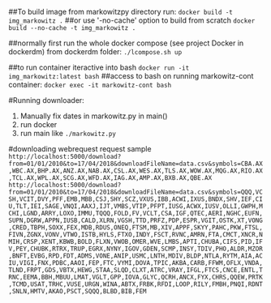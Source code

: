 ##To build image from markowitzpy directory run:
`docker build -t img_markowitz .`
##or use '-no-cache' option to build from scratch
`docker build --no-cache -t img_markowitz .`

##normally first run the whole docker compose (see project Docker in dockerdm)
from dockerdm folder: `./lcompose.sh up`

##to run container iteractive into bash
`docker run -it img_markowitz:latest bash`
##access to bash on running markowitz-cont container:
`docker exec -it markowitz-cont bash`

#Running downloader:
1. Manually fix dates in markowitz.py in main()
2. run docker
3. run main like `./markowitz.py`

#downloading webrequest request sample
`http://localhost:5000/download?from=01/01/2010&to=17/04/2018&downloadFileName=data.csv&symbols=CBA.AX,WBC.AX,BHP.AX,ANZ.AX,NAB.AX,CSL.AX,WES.AX,TLS.AX,WOW.AX,MQG.AX,RIO.AX,TCL.AX,WPL.AX,SCG.AX,WFD.AX,IAG.AX,AMP.AX,BXB.AX,QBE.AX`
`http://localhost:5000/download?from=01/01/2010&to=17/04/2018&downloadFileName=data.csv&symbols=QQQ,VCSH,VCIT,DVY,PFF,EMB,MBB,CSJ,SHY,SCZ,VXUS,IBB,ACWI,IXUS,BNDX,SHV,IEF,CIU,TLT,IEI,SAGE,VNQI,AAXJ,IJT,VMBS,VTIP,PFPT,IUSG,ACWX,IUSV,OLLI,GWPH,MCHI,LGND,ARRY,LOXO,IMMU,TQQQ,FOLD,FV,VCLT,CSA,IGF,QTEC,AERI,NGHC,EUFN,SUPN,DGRW,APPN,IUSB,CALD,XLRN,VGSH,TTD,PRFZ,PDP,ESPR,VGIT,OSTK,XT,VONG,CRED,TBPH,SOXX,FEX,MDB,RDUS,ONEQ,FTSM,MB,XIV,APPF,SKYY,PAHC,PKW,FTSL,FIVN,ZGNX,VONV,VTWO,ISTB,HYLS,FTXO,INDY,FSCT,RVNC,AMRN,FTA,CMCT,XNCR,NMIH,CRSP,XENT,KBWB,BOLD,FLXN,VWOB,OMER,WVE,LMBS,APTI,CHUBA,CIFS,PID,IFV,PEY,CHUBK,RTRX,TRUP,EGRX,NYNY,IGOV,GDEN,SCMP,INSY,TDIV,PHO,ALDR,MZOR,BNFT,EVBG,RPD,FDT,ADMS,VONE,ANIP,USMC,LNTH,MDIV,BLDP,NTLA,RYTM,AIA,ACIU,VIGI,FNX,PDBC,AAOI,FEP,FTC,VYMI,DOVA,TPIC,AKBA,CARB,FFWM,OFLX,VNDA,TLND,FRPT,GDS,VBTX,HEWG,STAA,SLQD,CLXT,ATRC,VRAY,IFGL,FTCS,CNCE,ENTL,TRNC,EEMA,BBH,MBUU,LMAT,VGLT,GPP,IOVA,GLYC,QCRH,ANCX,FYX,CHRS,QQEW,PRTK,TCMD,USAT,TRHC,VUSE,URGN,WINA,ABTX,FRBK,RFDI,LOOP,RILY,FMBH,PNQI,RDNT,SNLN,HMTV,AKAO,PSCT,SQQQ,BLBD,BIB,FEM`
